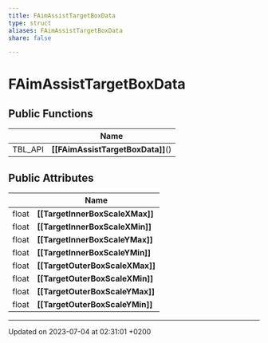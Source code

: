 ```yaml
---
title: FAimAssistTargetBoxData
type: struct
aliases: FAimAssistTargetBoxData
share: false

---
```


# FAimAssistTargetBoxData





## Public Functions

|                | Name           |
| -------------- | -------------- |
| TBL_API | **[[FAimAssistTargetBoxData]]**() |

## Public Attributes

|                | Name           |
| -------------- | -------------- |
| float | **[[TargetInnerBoxScaleXMax]]**  |
| float | **[[TargetInnerBoxScaleXMin]]**  |
| float | **[[TargetInnerBoxScaleYMax]]**  |
| float | **[[TargetInnerBoxScaleYMin]]**  |
| float | **[[TargetOuterBoxScaleXMax]]**  |
| float | **[[TargetOuterBoxScaleXMin]]**  |
| float | **[[TargetOuterBoxScaleYMax]]**  |
| float | **[[TargetOuterBoxScaleYMin]]**  |

-------------------------------

Updated on 2023-07-04 at 02:31:01 +0200